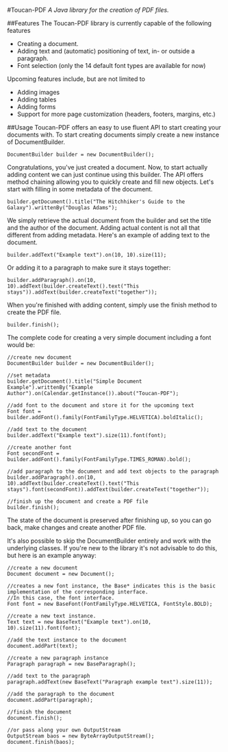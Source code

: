 #Toucan-PDF
*A Java library for the creation of PDF files.*

##Features
The Toucan-PDF library is currently capable of the following features

- Creating a document.
- Adding text and (automatic) positioning of text, in- or outside a paragraph.
- Font selection (only the 14 default font types are available for now)

Upcoming features include, but are not limited to

- Adding images
- Adding tables
- Adding forms
- Support for more page customization (headers, footers, margins, etc.)

##Usage
Toucan-PDF offers an easy to use fluent API to start creating your documents with. To start creating documents simply create a new instance of DocumentBuilder.

    DocumentBuilder builder = new DocumentBuilder();

Congratulations, you've just created a document. Now, to start actually adding content we can just continue using this builder. The API offers method chaining allowing you to quickly create and fill new objects. Let's start with filling in some metadata of the document.

    builder.getDocument().title("The Hitchhiker's Guide to the Galaxy").writtenBy("Douglas Adams");

We simply retrieve the actual document from the builder and set the title and the author of the document. Adding actual content is not all that different from adding metadata. Here's an example of adding text to the document.
   
    builder.addText("Example text").on(10, 10).size(11);

Or adding it to a paragraph to make sure it stays together:
   
    builder.addParagraph().on(10, 10).addText(builder.createText().text("This stays")).addText(builder.createText("together"));

When you're finished with adding content, simply use the finish method to create the PDF file.

    builder.finish();

The complete code for creating a very simple document including a font would be:

    //create new document
    DocumentBuilder builder = new DocumentBuilder();

    //set metadata
    builder.getDocument().title("Simple Document Example").writtenBy("Example Author").on(Calendar.getInstance()).about("Toucan-PDF");

    //add font to the document and store it for the upcoming text
    Font font = builder.addFont().family(FontFamilyType.HELVETICA).boldItalic();

    //add text to the document
    builder.addText("Example text").size(11).font(font);

    //create another font
    Font secondFont = builder.addFont().family(FontFamilyType.TIMES_ROMAN).bold();

    //add paragraph to the document and add text objects to the paragraph
    builder.addParagraph().on(10, 10).addText(builder.createText().text("This stays").font(secondFont)).addText(builder.createText("together"));

    //finish up the document and create a PDF file
    builder.finish();

The state of the document is preserved after finishing up, so you can go back, make changes and create another PDF file. 

It's also possible to skip the DocumentBuilder entirely and work with the underlying classes. If you're new to the library it's not advisable to do this, but here is an example anyway:

    //create a new document
    Document document = new Document();
    
    //creates a new font instance, the Base* indicates this is the basic implementation of the corresponding interface.
    //In this case, the font interface.
    Font font = new BaseFont(FontFamilyType.HELVETICA, FontStyle.BOLD);
    
    //create a new text instance.
    Text text = new BaseText("Example text").on(10, 10).size(11).font(font);
    
    //add the text instance to the document
    document.addPart(text);
    
    //create a new paragraph instance
    Paragraph paragraph = new BaseParagraph();
    
    //add text to the paragraph
    paragraph.addText(new BaseText("Paragraph example text").size(11));
    
    //add the paragraph to the document
    document.addPart(paragraph);
    
    //finish the document
    document.finish();

    //or pass along your own OutputStream
    OutputStream baos = new ByteArrayOutputStream();
    document.finish(baos);
